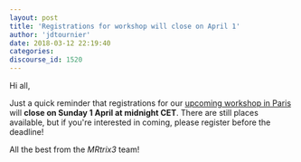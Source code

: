 ```yaml
---
layout: post
title: 'Registrations for workshop will close on April 1'
author: 'jdtournier'
date: 2018-03-12 22:19:40
categories:
discourse_id: 1520
---
```

Hi all, 

Just a quick reminder that registrations for our [upcoming workshop in Paris](http://www.mrtrix.org/2018/01/30/announcing-the-first-mrtrix3-workshop-paris-june-22-24/) will **close on Sunday 1 April at midnight CET**. There are still places available, but if you're interested in coming, please register before the deadline!

All the best from the _MRtrix3_ team!
            